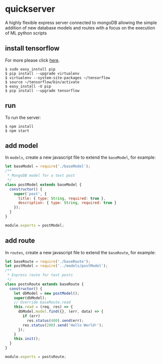 # quickserver

A highly flexible express server connected to mongoDB allowing the simple addition of new database models and routes with a focus on the execution of ML python scripts

## install tensorflow

For more please click [here](https://www.tensorflow.org/install/install_mac#installing_with_virtualenv).

```
$ sudo easy_install pip
$ pip install --upgrade virtualenv
$ virtualenv --system-site-packages ~/tensorflow
$ source ~/tensorflow/bin/activate
$ easy_install -U pip
$ pip install --upgrade tensorflow
```

## run

To run the server:

```
$ npm install
$ npm start
```

## add model

In `models`, create a new javascript file to extend the `baseModel`, for example:

```javascript
let baseModel = require('./baseModel');
/**
 * MongoDB model for a text post
 */
class postModel extends baseModel {
  constructor() {
    super('post', {
      title: { type: String, required: true },
      description: { type: String, required: true }
    });
  }
}

module.exports = postModel;
```

## add route

In `routes`, create a new javascript file to extend the `baseRoute`, for example:

```javascript
let baseRoute = require('./baseRoute');
let postModel = require('../models/postModel');
/**
 * Express route for text posts
 */
class postsRoute extends baseRoute {
  constructor() {
    let dbModel = new postModel();
    super(dbModel);
    // Override baseRoute.read
    this.read = (req, res) => {
      dbModel.model.find({}, (err, data) => {
        if (err)
          res.status(400).send(err);
        res.status(200).send('Hello World!');
      });
    }
    this.init();
  }
}

module.exports = postsRoute;
```